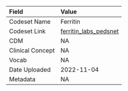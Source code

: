 |Field            |Value                 |
|:----------------|:---------------------|
|Codeset Name     |Ferritin              |
|Codeset Link     |[ferritin_labs_pedsnet](https://github.com/PEDSnet/Variable-Dictionary/blob/main/lab_meas/ferritin_labs_pedsnet.csv)|
|CDM              |NA                    |
|Clinical Concept |NA                    |
|Vocab            |NA                    |
|Date Uploaded    |2022-11-04            |
|Metadata         |NA                    |

